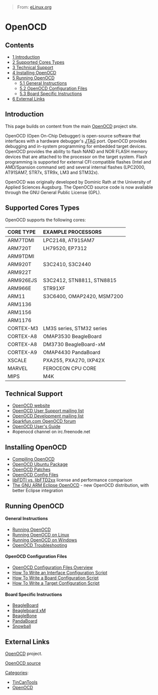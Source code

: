 > From: [eLinux.org](http://eLinux.org/OpenOCD "http://eLinux.org/OpenOCD")


# OpenOCD



## Contents

-   [1 Introduction](#introduction)
-   [2 Supported Cores Types](#supported-cores-types)
-   [3 Technical Support](#technical-support)
-   [4 Installing OpenOCD](#installing-openocd)
-   [5 Running OpenOCD](#running-openocd)
    -   [5.1 General Instructions](#general-instructions)
    -   [5.2 OpenOCD Configuration Files](#openocd-configuration-files)
    -   [5.3 Board Specific Instructions](#board-specific-instructions)
-   [6 External Links](#external-links)

## Introduction

This page builds on content from the main
[OpenOCD](http://openocd.sourceforge.net/) project site.

OpenOCD (Open On-Chip Debugger) is open-source software that interfaces
with a hardware debugger's [JTAG](http://eLinux.org/JTAG "JTAG") port. OpenOCD provides
debugging and in-system programming for embedded target devices. OpenOCD
provides the ability to flash NAND and NOR FLASH memory devices that are
attached to the processor on the target system. Flash programming is
supported for external CFI compatible flashes (Intel and AMD/Spansion
command set) and several internal flashes (LPC2000, AT91SAM7, STR7x,
STR9x, LM3 and STM32x).

OpenOCD was originally developed by Dominic Rath at the University of
Applied Sciences Augsburg. The OpenOCD source code is now available
through the GNU General Public License (GPL).

## Supported Cores Types

OpenOCD supports the following cores:

<table>
<thead>
<tr class="header">
<th align="left">CORE TYPE</th>
<th align="left">EXAMPLE PROCESSORS</th>
</tr>
</thead>
<tbody>
<tr class="odd">
<td align="left">ARM7TDMI</td>
<td align="left">LPC2148, AT91SAM7</td>
</tr>
<tr class="even">
<td align="left">ARM720T</td>
<td align="left">LH79520, EP7312</td>
</tr>
<tr class="odd">
<td align="left">ARM9TDMI</td>
<td align="left"></td>
</tr>
<tr class="even">
<td align="left">ARM920T</td>
<td align="left">S3C2410, S3C2440</td>
</tr>
<tr class="odd">
<td align="left">ARM922T</td>
<td align="left"></td>
</tr>
<tr class="even">
<td align="left">ARM926EJS</td>
<td align="left">S3C2412, STN8811, STN8815</td>
</tr>
<tr class="odd">
<td align="left">ARM966E</td>
<td align="left">STR91XF</td>
</tr>
<tr class="even">
<td align="left">ARM11</td>
<td align="left">S3C6400, OMAP2420, MSM7200</td>
</tr>
<tr class="odd">
<td align="left">ARM1136</td>
<td align="left"></td>
</tr>
<tr class="even">
<td align="left">ARM1156</td>
<td align="left"></td>
</tr>
<tr class="odd">
<td align="left">ARM1176</td>
<td align="left"></td>
</tr>
<tr class="even">
<td align="left">CORTEX-M3</td>
<td align="left">LM3S series, STM32 series</td>
</tr>
<tr class="odd">
<td align="left">CORTEX-A8</td>
<td align="left">OMAP3530 BeagleBoard</td>
</tr>
<tr class="even">
<td align="left">CORTEX-A8</td>
<td align="left">DM3730 BeagleBoard-xM</td>
</tr>
<tr class="odd">
<td align="left">CORTEX-A9</td>
<td align="left">OMAP4430 PandaBoard</td>
</tr>
<tr class="even">
<td align="left">XSCALE</td>
<td align="left">PXA255, PXA270, IXP42X</td>
</tr>
<tr class="odd">
<td align="left">MARVEL</td>
<td align="left">FEROCEON CPU CORE</td>
</tr>
<tr class="even">
<td align="left">MIPS</td>
<td align="left">M4K</td>
</tr>
</tbody>
</table>

## Technical Support

-   [OpenOCD website](http://openocd.org/)
-   [OpenOCD User Support mailing
    list](https://lists.sourceforge.net/lists/listinfo/openocd-user/)
-   [OpenOCD Development mailing
    list](https://lists.sourceforge.net/lists/listinfo/openocd-devel)
-   [Sparkfun.com OpenOCD
    forum](http://forum.sparkfun.com/viewforum.php?f=18)
-   [OpenOCD User's
    Guide](http://openocd.sourceforge.net/doc/html/index.html)
-   \#openocd channel on irc.freenode.net

## Installing OpenOCD

-   [Compiling OpenOCD](http://eLinux.org/Compiling_OpenOCD "Compiling OpenOCD")
-   [OpenOCD Ubuntu
    Package](http://eLinux.org/OpenOCD_Ubuntu_Package "OpenOCD Ubuntu Package")
-   [OpenOCD Patches](http://eLinux.org/OpenOCD_Patches "OpenOCD Patches")
-   [OpenOCD Config Files](http://eLinux.org/OpenOCD_Config_Files "OpenOCD Config Files")
-   [libFDTI vs. libFTD2xx](http://eLinux.org/Libftdi_vs_FTD2XX "Libftdi vs FTD2XX")
    license and performance comparison
-   [The GNU ARM Eclipse
    OpenOCD](http://gnuarmeclipse.livius.net/blog/openocd/) - new
    OpenOCD distribution, with better Eclipse integration

## Running OpenOCD

#### General Instructions

-   [Running OpenOCD](http://eLinux.org/Running_OpenOCD "Running OpenOCD")
-   [Running OpenOCD on
    Linux](http://eLinux.org/Running_OpenOCD_on_Linux "Running OpenOCD on Linux")
-   [Running OpenOCD on
    Windows](http://eLinux.org/Running_OpenOCD_on_Windows "Running OpenOCD on Windows")
-   [OpenOCD
    Troubleshooting](http://eLinux.org/OpenOCD_Troubleshooting "OpenOCD Troubleshooting")

#### OpenOCD Configuration Files

-   [OpenOCD Configuration Files
    Overview](http://eLinux.org/OpenOCD_Configuration_Files_Overview "OpenOCD Configuration Files Overview")
-   [How To Write an Interface Configuration
    Script](http://eLinux.org/index.php?title=How_To_Write_an_Interface_Configuration_Script&action=edit&redlink=1 "How To Write an Interface Configuration Script (page does not exist)")
-   [How To Write a Board Configuration
    Script](http://eLinux.org/How_To_Write_a_Board_Configuration_Script "How To Write a Board Configuration Script")
-   [How To Write a Target Configuration
    Script](http://eLinux.org/index.php?title=How_To_Write_a_Target_Configuration_Script&action=edit&redlink=1 "How To Write a Target Configuration Script (page does not exist)")

#### Board Specific Instructions

-   [BeagleBoard](http://eLinux.org/Running_OpenOCD_on_Linux_with_the_Beagleboard "Running OpenOCD on Linux with the Beagleboard")
-   [Beagleboard
    xM](http://eLinux.org/Running_OpenOCD_on_Linux_with_the_Beagleboard_xM "Running OpenOCD on Linux with the Beagleboard xM")
-   [BeagleBone](http://eLinux.org/Running_OpenOCD_on_Linux_with_the_Beaglebone "Running OpenOCD on Linux with the Beaglebone")
-   [PandaBoard](http://eLinux.org/OpenOCD_PandaBoard "OpenOCD PandaBoard")
-   [Snowball](http://eLinux.org/OpenOCD_Snowball "OpenOCD Snowball")

## External Links

[OpenOCD](http://openocd.sourceforge.net/) project.

[OpenOCD
source](http://openocd.git.sourceforge.net/git/gitweb.cgi?p=openocd/openocd;a=summary)


[Categories](http://eLinux.org/Special:Categories "Special:Categories"):

-   [TinCanTools](http://eLinux.org/Category:TinCanTools "Category:TinCanTools")
-   [OpenOCD](http://eLinux.org/Category:OpenOCD "Category:OpenOCD")

